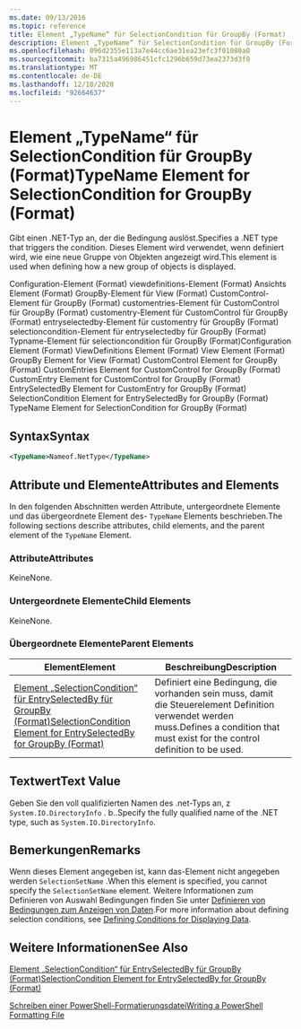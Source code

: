 ```yaml
---
ms.date: 09/13/2016
ms.topic: reference
title: Element „TypeName“ für SelectionCondition für GroupBy (Format)
description: Element „TypeName“ für SelectionCondition für GroupBy (Format)
ms.openlocfilehash: 096d2355e113a7e44cc6ae31ea23efc3f01080a0
ms.sourcegitcommit: ba7315a496986451cfc1296b659d73ea2373d3f0
ms.translationtype: MT
ms.contentlocale: de-DE
ms.lasthandoff: 12/10/2020
ms.locfileid: "92664637"
---
```

# <a name="typename-element-for-selectioncondition-for-groupby-format"></a><span data-ttu-id="913e2-103">Element „TypeName“ für SelectionCondition für GroupBy (Format)</span><span class="sxs-lookup"><span data-stu-id="913e2-103">TypeName Element for SelectionCondition for GroupBy (Format)</span></span>

<span data-ttu-id="913e2-104">Gibt einen .NET-Typ an, der die Bedingung auslöst.</span><span class="sxs-lookup"><span data-stu-id="913e2-104">Specifies a .NET type that triggers the condition.</span></span> <span data-ttu-id="913e2-105">Dieses Element wird verwendet, wenn definiert wird, wie eine neue Gruppe von Objekten angezeigt wird.</span><span class="sxs-lookup"><span data-stu-id="913e2-105">This element is used when defining how a new group of objects is displayed.</span></span>

<span data-ttu-id="913e2-106">Configuration-Element (Format) viewdefinitions-Element (Format) Ansichts Element (Format) GroupBy-Element für View (Format) CustomControl-Element für GroupBy (Format) customentries-Element für CustomControl für GroupBy (Format) customentry-Element für CustomControl für GroupBy (Format) entryselectedby-Element für customentry für GroupBy (Format) selectioncondition-Element für entryselectedby für GroupBy (Format) Typname-Element für selectioncondition für GroupBy (Format)</span><span class="sxs-lookup"><span data-stu-id="913e2-106">Configuration Element (Format) ViewDefinitions Element (Format) View Element (Format) GroupBy Element for View (Format) CustomControl Element for GroupBy (Format) CustomEntries Element for CustomControl for GroupBy (Format) CustomEntry Element for CustomControl for GroupBy (Format) EntrySelectedBy Element for CustomEntry for GroupBy (Format) SelectionCondition Element for EntrySelectedBy for GroupBy (Format) TypeName Element for SelectionCondition for GroupBy  (Format)</span></span>

## <a name="syntax"></a><span data-ttu-id="913e2-107">Syntax</span><span class="sxs-lookup"><span data-stu-id="913e2-107">Syntax</span></span>

```xml
<TypeName>Nameof.NetType</TypeName>

```

## <a name="attributes-and-elements"></a><span data-ttu-id="913e2-108">Attribute und Elemente</span><span class="sxs-lookup"><span data-stu-id="913e2-108">Attributes and Elements</span></span>

<span data-ttu-id="913e2-109">In den folgenden Abschnitten werden Attribute, untergeordnete Elemente und das übergeordnete Element des- `TypeName` Elements beschrieben.</span><span class="sxs-lookup"><span data-stu-id="913e2-109">The following sections describe attributes, child elements, and the parent element of the `TypeName` Element.</span></span>

### <a name="attributes"></a><span data-ttu-id="913e2-110">Attribute</span><span class="sxs-lookup"><span data-stu-id="913e2-110">Attributes</span></span>

<span data-ttu-id="913e2-111">Keine</span><span class="sxs-lookup"><span data-stu-id="913e2-111">None.</span></span>

### <a name="child-elements"></a><span data-ttu-id="913e2-112">Untergeordnete Elemente</span><span class="sxs-lookup"><span data-stu-id="913e2-112">Child Elements</span></span>

<span data-ttu-id="913e2-113">Keine</span><span class="sxs-lookup"><span data-stu-id="913e2-113">None.</span></span>

### <a name="parent-elements"></a><span data-ttu-id="913e2-114">Übergeordnete Elemente</span><span class="sxs-lookup"><span data-stu-id="913e2-114">Parent Elements</span></span>

|<span data-ttu-id="913e2-115">Element</span><span class="sxs-lookup"><span data-stu-id="913e2-115">Element</span></span>|<span data-ttu-id="913e2-116">Beschreibung</span><span class="sxs-lookup"><span data-stu-id="913e2-116">Description</span></span>|
|-------------|-----------------|
|[<span data-ttu-id="913e2-117">Element „SelectionCondition“ für EntrySelectedBy für GroupBy (Format)</span><span class="sxs-lookup"><span data-stu-id="913e2-117">SelectionCondition Element for EntrySelectedBy for GroupBy (Format)</span></span>](./selectioncondition-element-for-entryselectedby-for-groupby-format.md)|<span data-ttu-id="913e2-118">Definiert eine Bedingung, die vorhanden sein muss, damit die Steuerelement Definition verwendet werden muss.</span><span class="sxs-lookup"><span data-stu-id="913e2-118">Defines a condition that must exist for the control definition to be used.</span></span>|

## <a name="text-value"></a><span data-ttu-id="913e2-119">Textwert</span><span class="sxs-lookup"><span data-stu-id="913e2-119">Text Value</span></span>

<span data-ttu-id="913e2-120">Geben Sie den voll qualifizierten Namen des .net-Typs an, z `System.IO.DirectoryInfo` . b..</span><span class="sxs-lookup"><span data-stu-id="913e2-120">Specify the fully qualified name of the .NET type, such as `System.IO.DirectoryInfo`.</span></span>

## <a name="remarks"></a><span data-ttu-id="913e2-121">Bemerkungen</span><span class="sxs-lookup"><span data-stu-id="913e2-121">Remarks</span></span>

<span data-ttu-id="913e2-122">Wenn dieses Element angegeben ist, kann das-Element nicht angegeben werden `SelectionSetName` .</span><span class="sxs-lookup"><span data-stu-id="913e2-122">When this element is specified, you cannot specify the `SelectionSetName` element.</span></span> <span data-ttu-id="913e2-123">Weitere Informationen zum Definieren von Auswahl Bedingungen finden Sie unter [Definieren von Bedingungen zum Anzeigen von Daten](./defining-conditions-for-displaying-data.md).</span><span class="sxs-lookup"><span data-stu-id="913e2-123">For more information about defining selection conditions, see [Defining Conditions for Displaying Data](./defining-conditions-for-displaying-data.md).</span></span>

## <a name="see-also"></a><span data-ttu-id="913e2-124">Weitere Informationen</span><span class="sxs-lookup"><span data-stu-id="913e2-124">See Also</span></span>

[<span data-ttu-id="913e2-125">Element „SelectionCondition“ für EntrySelectedBy für GroupBy (Format)</span><span class="sxs-lookup"><span data-stu-id="913e2-125">SelectionCondition Element for EntrySelectedBy for GroupBy (Format)</span></span>](./selectioncondition-element-for-entryselectedby-for-groupby-format.md)

[<span data-ttu-id="913e2-126">Schreiben einer PowerShell-Formatierungsdatei</span><span class="sxs-lookup"><span data-stu-id="913e2-126">Writing a PowerShell Formatting File</span></span>](./writing-a-powershell-formatting-file.md)
